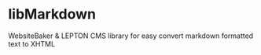 libMarkdown
===========

WebsiteBaker &amp; LEPTON CMS library for easy convert markdown formatted text to XHTML